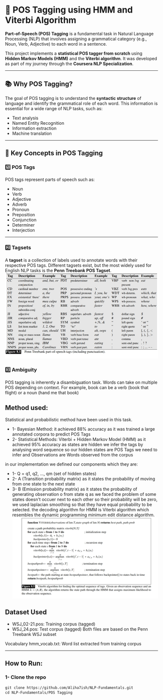 # 🧠 POS Tagging using HMM and Viterbi Algorithm

**Part-of-Speech (POS) Tagging** is a fundamental task in Natural Language Processing (NLP) that involves assigning a grammatical category (e.g., Noun, Verb, Adjective) to each word in a sentence.  

This project implements a **statistical POS tagger from scratch** using **Hidden Markov Models (HMM)** and the **Viterbi algorithm**. It was developed as part of my journey through the **Coursera NLP Specialization**.

---

## 📚 Why POS Tagging?

The goal of POS tagging is to understand the **syntactic structure** of language and identify the grammatical role of each word. This information is essential for a wide range of NLP tasks, such as:

- Text analysis
- Named Entity Recognition
- Information extraction
- Machine translation

---

## 🧩 Key Concepts in POS Tagging

### 1️⃣ POS Tags  
POS tags represent parts of speech such as:

- Noun
- Verb
- Adjective
- Adverb
- Pronoun
- Preposition
- Conjunction
- Determiner
- Interjection

---

### 2️⃣ Tagsets  

A **tagset** is a collection of labels used to annotate words with their respective POS tags. Different tagsets exist, but the most widely used for English NLP tasks is the **Penn Treebank POS Tagset**.
![Penn Treebank Tagset](./images/Treebank.jpg)


### 3️⃣ Ambiguity

POS tagging is inherently a disambiguation task. Words can take on multiple POS depending on context. For example, book can be a verb (book that flight) or a noun (hand me that book)

## Method used: 
Statistical and probabilistic method have been used in this task.

- 1- Bayesian Method: it achieved 88% accuracy as it was trained a large annotated corpora to predict POS Tags
- 2- Statistical Methods: Viterbi + Hidden Markov Model (HMM) as it achieved 95% accuracy
as states are hidden we infer the tags by analysing word sequence so our hidden states are POS Tags we need to infer and Observations are Words observed from the corpus


in our implementation we defined our components which they are:
- 1- Q = q1, q2, ..., qm (set of hidden states)
- 2- A (Transition probability matrix) as it states the probability of moving from one state to the next state
- 3- B (Emission probability matrix) as it states the probability of generating observation o from state q
as we faced the problem of some states doesn't occuer next to each other so their probability will be zero, we used laplacian smoothing so that they have
equal probability to be selected.
the decoding algorithm for HMM is Viterbi algorithm which resembles the dynamic programming minimum edit distance algorithm.
![Viterbi Psuedocode](./images/Viterbi.jpg)


## Dataset Used
- WSJ_02-21.pos: Training corpus (tagged)
- WSJ_24.pos: Test corpus (tagged)
Both files are based on the Penn Treebank WSJ subset

Vocabulary
hmm_vocab.txt: Word list extracted from training corpus


---
## How to Run:
### 1- Clone the repo
```
git clone https://github.com/Aliha7ish/NLP-Fundamentals.git
cd NLP-Fundamentals/POS Tagging
```

